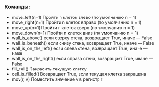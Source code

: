 ### Команды:
- move_left(n=1)	Пройти n клеток влево (по умолчанию n = 1)
- move_right(n=1)	Пройти n клеток вправо (по умолчанию n = 1)
- move_up(n=1)	Пройти n клеток вверх (по умолчанию n = 1)
- move_down(n=1)	Пройти n клеток вниз (по умолчанию n = 1)
- wall_is_above()	если сверху стена, возвращает True, иначе — False
- wall_is_beneath()	если снизу стена, возвращает True, иначе — False
- wall_is_on_the_left()	если слева стена, возвращает True, иначе — False
- wall_is_on_the_right()	если справа стена, возвращает True, иначе — False
- fill_cell()	Закрасить текущую клетку
- cell_is_filled()	Возвращает True, если текущая клетка закрашена
- mov(r, v)	Поместить значение v в регистр r
